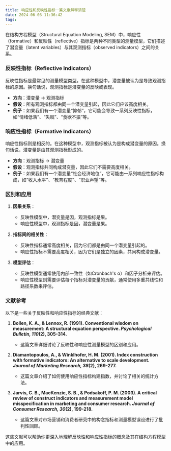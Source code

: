 ```yaml
---
title: 响应性和反映性指标一篇文章解释清楚
date: 2024-06-03 11:36:42
tags:
---
```



在结构方程模型（Structural Equation Modeling, SEM）中，响应性（formative）和反映性（reflective）指标是两种不同类型的测量模型，它们描述了潜变量（latent variables）与其观测指标（observed indicators）之间的关系。

<!-- more -->

### 反映性指标（Reflective Indicators）

反映性指标是最常见的测量模型类型。在这种模型中，潜变量被认为是导致观测指标的原因。换句话说，观测指标是潜变量的反映或表现。

- **方向**：潜变量 → 观测指标
- **假设**：所有观测指标都由同一个潜变量引起，因此它们应该高度相关。
- **例子**：如果我们有一个潜变量“抑郁”，它可能会导致一系列反映性指标，如“情绪低落”、“失眠”、“食欲不振”等。

### 响应性指标（Formative Indicators）

响应性指标则是相反的。在这种模型中，观测指标被认为是构成潜变量的原因。换句话说，潜变量是由其观测指标形成的。

- **方向**：观测指标 → 潜变量
- **假设**：观测指标共同构成潜变量，因此它们不需要高度相关。
- **例子**：如果我们有一个潜变量“社会经济地位”，它可能由一系列响应性指标构成，如“收入水平”、“教育程度”、“职业声望”等。

### 区别和应用

1. **因果关系**：
   - 反映性模型中，潜变量是因，观测指标是果。
   - 响应性模型中，观测指标是因，潜变量是果。

2. **指标间的相关性**：
   - 反映性指标通常高度相关，因为它们都是由同一个潜变量引起的。
   - 响应性指标不需要高度相关，因为它们是独立的因素，共同构成潜变量。

3. **模型评估**：
   - 反映性模型通常使用内部一致性（如Cronbach's α）和因子分析来评估。
   - 响应性模型则需要评估每个指标对潜变量的贡献，通常使用多重共线性和路径系数来评估。

### 文献参考

以下是一些关于反映性和响应性指标的经典文献：

1. **Bollen, K. A., & Lennox, R. (1991). Conventional wisdom on measurement: A structural equation perspective. *Psychological Bulletin, 110*(2), 305-314.**
   - 这篇文章详细讨论了反映性和响应性测量模型的区别和应用。

2. **Diamantopoulos, A., & Winklhofer, H. M. (2001). Index construction with formative indicators: An alternative to scale development. *Journal of Marketing Research, 38*(2), 269-277.**
   - 这篇文章介绍了如何使用响应性指标构建指数，并讨论了相关的统计方法。

3. **Jarvis, C. B., MacKenzie, S. B., & Podsakoff, P. M. (2003). A critical review of construct indicators and measurement model misspecification in marketing and consumer research. *Journal of Consumer Research, 30*(2), 199-218.**
   - 这篇文章对市场营销和消费者研究中的构念指标和测量模型误设进行了批判性回顾。

这些文献可以帮助你更深入地理解反映性和响应性指标的概念及其在结构方程模型中的应用。